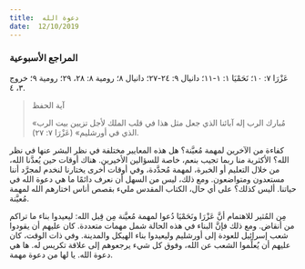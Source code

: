 ```yaml
---
title:  دعوة الله
date:  12/10/2019
---
```


### المراجع الأسبوعية
عَزْرَا ٧: ١٠؛ نَحَمْيَا ١: ١-١١؛ دانيال ٩: ٢٤-٢٧؛ دانيال ٨؛ رومية ٨: ٢٨، ٢٩؛ رومية ٩؛ خروج ٣، ٤.

> <p>آية الحفظ</p>
> «مُبارك الرب إله آبائنا الذي جعل مثل هذا في قلب الملك لأجل تزيين بيت الرب الذي في أورشليم» (عَزْرَا ٧: ٢٧).

كفاءة من الآخرين لمهمة مُعيَّنة؟ هل هذه المعايير مختلفة في نظر البشر عنها في نظر الله؟ الأكثرية منا ربما تجيب بنعم، خاصة للسؤالين الأخيرين. هناك أوقات حين يُعدَّنا الله، من خلال التعليم أو الخبرة، لمهمة مُحدَّدة، وفي أوقات أخرى يختارنا لنخدم لمجرَّد أننا مستعدون ومتواضعون. ومع ذلك، ليس من السهل أن نعرف دائمًا ما هي دعوة الله في حياتنا. أليس كذلك؟ على أي حال، الكتاب المقدس مليء بقصص أناس اختارهم الله لمهمة مُعيَّنة.

مِن المُثير للاهتمام أنَّ عَزْرَا ونَحَمْيَا دُعوا لمهمة مُعيَّنة مِن قِبل الله: ليعيدوا بناء ما تراكم من أنقاض. ومع ذلك فإنَّ البناء في هذه الحالة شمل مهمات متعددة. كان عليهم أن يقودوا شعب إسرائيل للعودة إلى أورشليم وليعيدوا بناء الهيكل والمدينة. وفي ذات الوقت، كان عليهم أن يُعلِّموا الشعب عن الله، وفوق كل شيء يرجعوهم إلى علاقة تكريس له. ها هي دعوة الله. يا لها من دعوة مهمة.